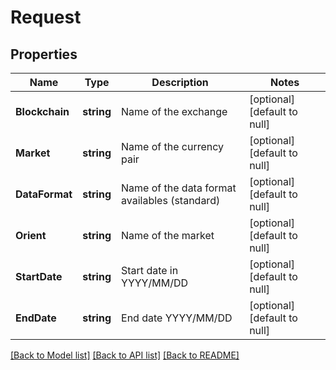 # Request

## Properties
Name | Type | Description | Notes
------------ | ------------- | ------------- | -------------
**Blockchain** | **string** | Name of the exchange | [optional] [default to null]
**Market** | **string** | Name of the currency pair | [optional] [default to null]
**DataFormat** | **string** | Name of the data format availables (standard) | [optional] [default to null]
**Orient** | **string** | Name of the market | [optional] [default to null]
**StartDate** | **string** | Start date in YYYY/MM/DD | [optional] [default to null]
**EndDate** | **string** | End date YYYY/MM/DD | [optional] [default to null]

[[Back to Model list]](../README.md#documentation-for-models) [[Back to API list]](../README.md#documentation-for-api-endpoints) [[Back to README]](../README.md)


